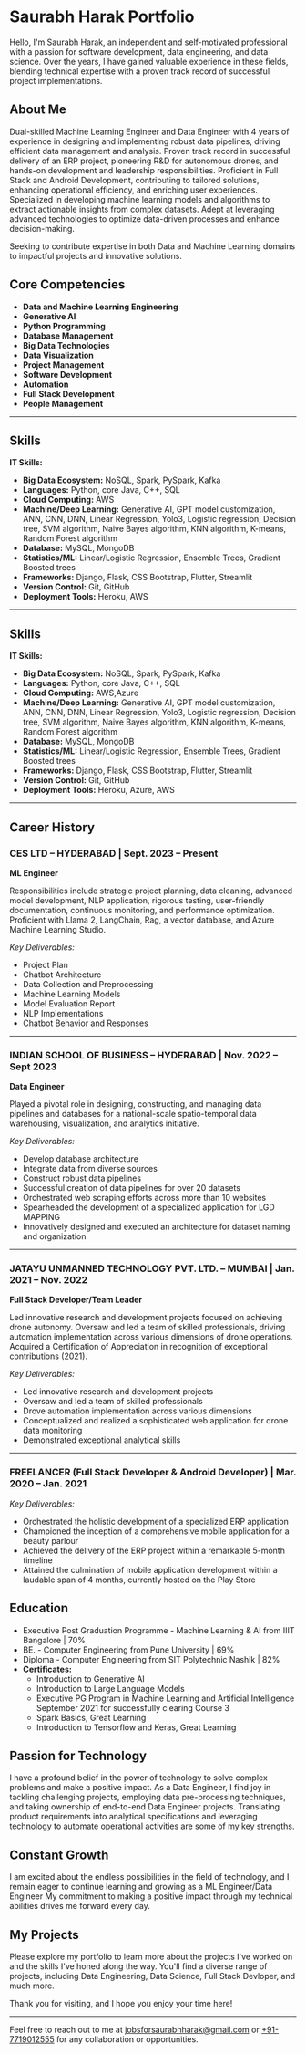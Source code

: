 
# Saurabh Harak Portfolio


Hello, I'm Saurabh Harak, an independent and self-motivated professional with a passion for software development, data engineering, and data science. Over the years, I have gained valuable experience in these fields, blending technical expertise with a proven track record of successful project implementations.

## About Me


Dual-skilled Machine Learning Engineer and Data Engineer with 4 years of experience in designing and implementing robust data pipelines, driving efficient data management and analysis. Proven track record in successful delivery of an ERP project, pioneering R&D for autonomous drones, and hands-on development and leadership responsibilities. Proficient in Full Stack and Android Development, contributing to tailored solutions, enhancing operational efficiency, and enriching user experiences. Specialized in developing machine learning models and algorithms to extract actionable insights from complex datasets. Adept at leveraging advanced technologies to optimize data-driven processes and enhance decision-making.

Seeking to contribute expertise in both Data and Machine Learning domains to impactful projects and innovative solutions.

## Core Competencies

- **Data and Machine Learning Engineering**
- **Generative AI**
- **Python Programming**
- **Database Management**
- **Big Data Technologies**
- **Data Visualization**
- **Project Management**
- **Software Development**
- **Automation**
- **Full Stack Development**
- **People Management**

---

## Skills

**IT Skills:**
- **Big Data Ecosystem:** NoSQL, Spark, PySpark, Kafka
- **Languages:** Python, core Java, C++, SQL
- **Cloud Computing:** AWS
- **Machine/Deep Learning:** Generative AI, GPT model customization, ANN, CNN, DNN, Linear Regression, Yolo3, Logistic regression, Decision tree, SVM algorithm, Naive Bayes algorithm, KNN algorithm, K-means, Random Forest algorithm
- **Database:** MySQL, MongoDB
- **Statistics/ML:** Linear/Logistic Regression, Ensemble Trees, Gradient Boosted trees
- **Frameworks:** Django, Flask, CSS Bootstrap, Flutter, Streamlit
- **Version Control:** Git, GitHub
- **Deployment Tools:** Heroku, AWS

---

## Skills

**IT Skills:**
- **Big Data Ecosystem:** NoSQL, Spark, PySpark, Kafka
- **Languages:** Python, core Java, C++, SQL
- **Cloud Computing:** AWS,Azure
- **Machine/Deep Learning:** Generative AI, GPT model customization, ANN, CNN, DNN, Linear Regression, Yolo3, Logistic regression, Decision tree, SVM algorithm, Naive Bayes algorithm, KNN algorithm, K-means, Random Forest algorithm
- **Database:** MySQL, MongoDB
- **Statistics/ML:** Linear/Logistic Regression, Ensemble Trees, Gradient Boosted trees
- **Frameworks:** Django, Flask, CSS Bootstrap, Flutter, Streamlit
- **Version Control:** Git, GitHub
- **Deployment Tools:** Heroku, Azure, AWS

---

## Career History

### CES LTD – HYDERABAD | Sept. 2023 – Present
**ML Engineer**

Responsibilities include strategic project planning, data cleaning, advanced model development, NLP application, rigorous testing, user-friendly documentation, continuous monitoring, and performance optimization. Proficient with Llama 2, LangChain, Rag, a vector database, and Azure Machine Learning Studio.

*Key Deliverables:*
- Project Plan
- Chatbot Architecture
- Data Collection and Preprocessing
- Machine Learning Models
- Model Evaluation Report
- NLP Implementations
- Chatbot Behavior and Responses

---

### INDIAN SCHOOL OF BUSINESS – HYDERABAD | Nov. 2022 – Sept 2023
**Data Engineer**

Played a pivotal role in designing, constructing, and managing data pipelines and databases for a national-scale spatio-temporal data warehousing, visualization, and analytics initiative.

*Key Deliverables:*
- Develop database architecture
- Integrate data from diverse sources
- Construct robust data pipelines
- Successful creation of data pipelines for over 20 datasets
- Orchestrated web scraping efforts across more than 10 websites
- Spearheaded the development of a specialized application for LGD MAPPING
- Innovatively designed and executed an architecture for dataset naming and organization

---

### JATAYU UNMANNED TECHNOLOGY PVT. LTD. – MUMBAI | Jan. 2021 – Nov. 2022
**Full Stack Developer/Team Leader**

Led innovative research and development projects focused on achieving drone autonomy. Oversaw and led a team of skilled professionals, driving automation implementation across various dimensions of drone operations. Acquired a Certification of Appreciation in recognition of exceptional contributions (2021).

*Key Deliverables:*
- Led innovative research and development projects
- Oversaw and led a team of skilled professionals
- Drove automation implementation across various dimensions
- Conceptualized and realized a sophisticated web application for drone data monitoring
- Demonstrated exceptional analytical skills

---

### FREELANCER (Full Stack Developer & Android Developer) | Mar. 2020 – Jan. 2021
*Key Deliverables:*
- Orchestrated the holistic development of a specialized ERP application
- Championed the inception of a comprehensive mobile application for a beauty parlour
- Achieved the delivery of the ERP project within a remarkable 5-month timeline
- Attained the culmination of mobile application development within a laudable span of 4 months, currently hosted on the Play Store

## Education

- Executive Post Graduation Programme - Machine Learning & AI from IIIT Bangalore | 70%
- BE. - Computer Engineering from Pune University | 69%
- Diploma - Computer Engineering from SIT Polytechnic Nashik | 82%
- **Certificates:**
  - Introduction to Generative AI
  - Introduction to Large Language Models
  - Executive PG Program in Machine Learning and Artificial Intelligence September 2021 for successfully clearing Course 3
  - Spark Basics, Great Learning
  - Introduction to Tensorflow and Keras, Great Learning

## Passion for Technology

I have a profound belief in the power of technology to solve complex problems and make a positive impact. As a Data Engineer, I find joy in tackling challenging projects, employing data pre-processing techniques, and taking ownership of end-to-end Data Engineer projects. Translating product requirements into analytical specifications and leveraging technology to automate operational activities are some of my key strengths.

## Constant Growth

I am excited about the endless possibilities in the field of technology, and I remain eager to continue learning and growing as a ML Engineer/Data Engineer My commitment to making a positive impact through my technical abilities drives me forward every day.

## My Projects

Please explore my portfolio to learn more about the projects I've worked on and the skills I've honed along the way. You'll find a diverse range of projects, including Data Engineering, Data Science, Full Stack Devloper, and much more.

Thank you for visiting, and I hope you enjoy your time here!

---
Feel free to reach out to me at [jobsforsaurabhharak@gmail.com](mailto:jobsforsaurabhharak@gmail.com) or [+91-7719012555](tel:+917719012555) for any collaboration or opportunities.











